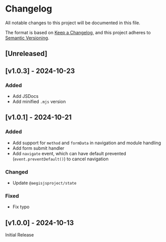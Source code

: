 <!-- markdownlint-disable -->
# Changelog
All notable changes to this project will be documented in this file.

The format is based on [Keep a Changelog](https://keepachangelog.com/en/1.0.0/),
and this project adheres to [Semantic Versioning](https://semver.org/spec/v2.0.0.html).

## [Unreleased]

## [v1.0.3] - 2024-10-23

### Added
- Add JSDocs
- Add minified `.mjs` version

## [v1.0.1] - 2024-10-21

### Added
- Add support for `method` and `formData` in navigation and module handling
- Add form submit handler
- Add `navigate` event, which can have default prevented (`event.preventDefault()`) to cancel navigation

### Changed
- Update `@aegisjsproject/state`

### Fixed
- Fix typo

## [v1.0.0] - 2024-10-13

Initial Release
